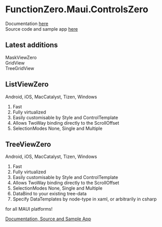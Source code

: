 ﻿# FunctionZero.Maui.ControlsZero

Documentation [here](https://functionzero.gitbook.io/)  
Source code and sample app [here](https://github.com/Keflon/FunctionZero)
## Latest additions

MaskViewZero  
GridView  
TreeGridView  

## ListViewZero

Android, iOS, MacCatalyst, Tizen, Windows

1. Fast
1. Fully virtualized
1. Easily customisable by Style and ControlTemplate
1. Allows TwoWay binding directly to the ScrollOffset
1. SelectionModes None, Single and Multiple

## TreeViewZero

Android, iOS, MacCatalyst, Tizen, Windows

1. Fast
1. Fully virtualized
1. Easily customisable by Style and ControlTemplate
1. Allows TwoWay binding directly to the ScrollOffset
1. SelectionModes None, Single and Multiple
1. DataBind to your existing tree-data
1. Specify DataTemplates by node-type in xaml, or arbitrarily in csharp


 for all MAUI platforms!  

[Documentation, Source and Sample App](https://github.com/Keflon/FunctionZero.Maui.Controls)

